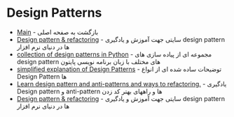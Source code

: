# Design Patterns 

- [Main](./README.md) - بازگشت به صفحه اصلی 
- [Design pattern & refactoring](http://sourcemaking.com) - سایتی جهت آموزش و یادگیری design pattern ها در دنیای نرم افزار
- [collection of design patterns in Python](http://github.com/faif/python-patterns) - مجموعه ای از پیاده سازی های design pattern های مختلف با زبان برنامه نویسی پایتون
- [simplified explanation of Design Patterns](http://github.com/kamranahmedse/design-patterns-for-humans) - توضیحات ساده شده ای از انواع Design Pattern ها
- [Learn design pattern and anti-patterns and ways to refactoring.](http://refactoring.guru) - یادگیری Design pattern و anti-pattern ها و راههای بهتر کد زدن
- [Design pattern & refactoring](http://sourcemaking.com) - سایتی جهت آموزش و یادگیری design pattern ها در دنیای نرم افزار